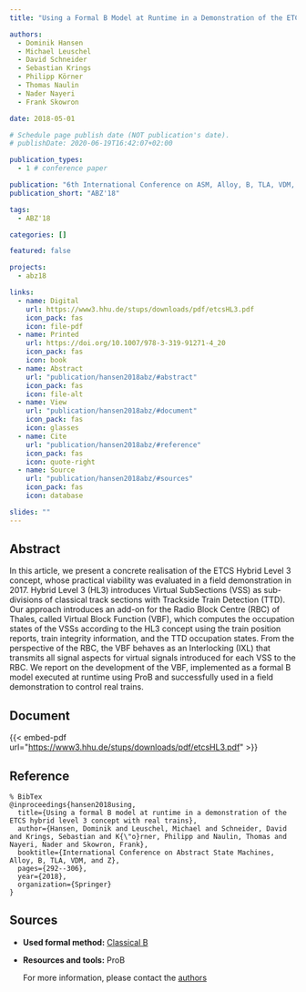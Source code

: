 ```yaml
---
title: "Using a Formal B Model at Runtime in a Demonstration of the ETCS Hybrid Level 3 Concept with Real Trains"

authors:
  - Dominik Hansen
  - Michael Leuschel
  - David Schneider
  - Sebastian Krings
  - Philipp Körner
  - Thomas Naulin
  - Nader Nayeri
  - Frank Skowron

date: 2018-05-01

# Schedule page publish date (NOT publication's date).
# publishDate: 2020-06-19T16:42:07+02:00

publication_types:
  - 1 # conference paper

publication: "6th International Conference on ASM, Alloy, B, TLA, VDM, and Z (ABZ'18)"
publication_short: "ABZ'18"

tags:
  - ABZ'18

categories: []

featured: false

projects:
  - abz18

links:
  - name: Digital
    url: https://www3.hhu.de/stups/downloads/pdf/etcsHL3.pdf
    icon_pack: fas
    icon: file-pdf
  - name: Printed
    url: https://doi.org/10.1007/978-3-319-91271-4_20
    icon_pack: fas
    icon: book
  - name: Abstract
    url: "publication/hansen2018abz/#abstract"
    icon_pack: fas
    icon: file-alt
  - name: View
    url: "publication/hansen2018abz/#document"
    icon_pack: fas
    icon: glasses
  - name: Cite
    url: "publication/hansen2018abz/#reference"
    icon_pack: fas
    icon: quote-right
  - name: Source
    url: "publication/hansen2018abz/#sources"
    icon_pack: fas
    icon: database

slides: ""
---
```


## Abstract

In this article, we present a concrete realisation of the ETCS Hybrid Level 3 concept, whose practical viability was evaluated in a field demonstration in 2017. Hybrid Level 3 (HL3) introduces Virtual SubSections (VSS) as sub-divisions of classical track sections with Trackside Train Detection (TTD). Our approach introduces an add-on for the Radio Block Centre (RBC) of Thales, called Virtual Block Function (VBF), which computes the occupation states of the VSSs according to the HL3 concept using the train position reports, train integrity information, and the TTD occupation states. From the perspective of the RBC, the VBF behaves as an Interlocking (IXL) that transmits all signal aspects for virtual signals introduced for each VSS to the RBC. We report on the development of the VBF, implemented as a formal B model executed at runtime using ProB and successfully used in a field demonstration to control real trains.

## Document

{{< embed-pdf url="https://www3.hhu.de/stups/downloads/pdf/etcsHL3.pdf" >}}

## Reference

```
% BibTex
@inproceedings{hansen2018using,
  title={Using a formal B model at runtime in a demonstration of the ETCS hybrid level 3 concept with real trains},
  author={Hansen, Dominik and Leuschel, Michael and Schneider, David and Krings, Sebastian and K{\"o}rner, Philipp and Naulin, Thomas and Nayeri, Nader and Skowron, Frank},
  booktitle={International Conference on Abstract State Machines, Alloy, B, TLA, VDM, and Z},
  pages={292--306},
  year={2018},
  organization={Springer}
}
```

## Sources

- **Used formal method:**
  [Classical B](/method/b)
- **Resources and tools:**
  ProB

  For more information, please contact the <a href ="mailto:hansen@cs.uni-duesseldorf.de;leuschel@cs.uni-duesseldorf.de">authors</a>
